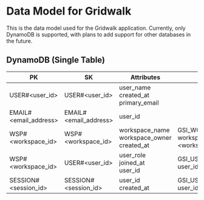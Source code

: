 # Data Model for Gridwalk

This is the data model used for the Gridwalk application. Currently, only DynamoDB is supported, with plans to add support for other databases in the future.

## DynamoDB (Single Table)
| PK | SK | Attributes | GSIs |
|---|---|---|---|
| USER#<user_id> | USER#<user_id> | user_name<br>created_at<br>primary_email | |
| EMAIL#<email_address> | EMAIL#<email_address> | user_id | |
| WSP#<workspace_id> | WSP#<workspace_id> | workspace_name<br>workspace_owner<br>created_at | GSI_WORKSPACE_BY_NAME<br>workspace_name: <workspace_name> |
| WSP#<workspace_id> | USER#<user_id> | user_role<br>joined_at<br>user_id | GSI_USER_ID<br>user_id: <user_id> |
| SESSION#<session_id> | SESSION#<session_id> | user_id<br>created_at | GSI_USER<br>user_id: <user_id> |
